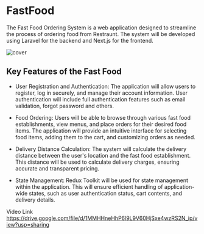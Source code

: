 
# FastFood

The Fast Food Ordering System is a web application designed to streamline the process of ordering food from Restraunt. The system will be developed using Laravel for the backend and Next.js for the frontend.

![cover](https://cdn.sanity.io/images/4c770ksx/production/646e6dd2e96055e9fe9804948788262d06a5333e-1351x635.png?w=1280)


## Key Features of the Fast Food

- User Registration and Authentication: The application will allow users to register, log in securely, and manage their account information. User authentication will include full authentication features such as email validation, forgot password and others.

- Food Ordering: Users will be able to browse through various fast food establishments, view menus, and place orders for their desired food items. The application will provide an intuitive interface for selecting food items, adding them to the cart, and customizing orders as needed.

- Delivery Distance Calculation: The system will calculate the delivery distance between the user's location and the fast food establishment. This distance will be used to calculate delivery charges, ensuring accurate and transparent pricing.

- State Management: Redux Toolkit will be used for state management within the application. This will ensure efficient handling of application-wide states, such as user authentication status, cart contents, and delivery details.

Video Link
https://drive.google.com/file/d/1MMHHneHhP6l9L9V60HjSxe4wzRS2N_ip/view?usp=sharing
